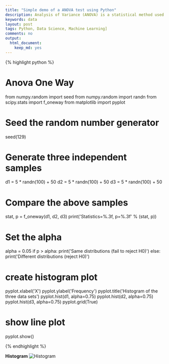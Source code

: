 ```yaml
---
title: "Simple demo of a ANOVA test using Python"
description: Analysis of Variance (ANOVA) is a statistical method used to test differences between two or more data set means. 
keywords: data
layout: post
tags: Python, Data Science, Machine Learning]
comments: no
output:
  html_document:
    keep_md: yes
---
```


{% highlight python %}

# Anova One Way
from numpy.random import seed
from numpy.random import randn
from scipy.stats import f_oneway
from matplotlib import pyplot
# Seed the random number generator
seed(129)
# Generate three independent samples
d1 = 5 * randn(100) + 50
d2 = 5 * randn(100) + 50
d3 = 5 * randn(100) + 50
# Compare the above samples 
stat, p = f_oneway(d1, d2, d3)
print('Statistics=%.3f, p=%.3f' % (stat, p))
# Set the alpha
alpha = 0.05
if p > alpha:
	print('Same distributions (fail to reject H0)')
else:
	print('Different distributions (reject H0)')
    

# create histogram plot
    
pyplot.xlabel('X')
pyplot.ylabel('Frequency')
pyplot.title('Histogram of the three data sets')
pyplot.hist(d1, alpha=0.75)
pyplot.hist(d2, alpha=0.75)
pyplot.hist(d3, alpha=0.75)
pyplot.grid(True)
# show line plot
pyplot.show()

{% endhighlight %}






**Histogram**
 ![Histogram](https://saltfog.github.io/assets/images/histogram.png)